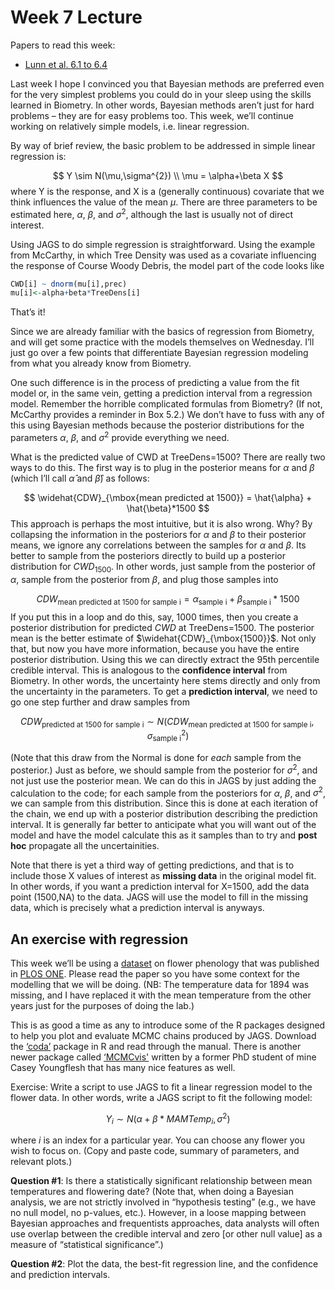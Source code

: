 Week 7 Lecture
========================================================

Papers to read this week:

* [Lunn et al. 6.1 to 6.4](https://github.com/hlynch/Bayesian2020/tree/master/_data/Lunn6_1to6_4.pdf)

Last week I hope I convinced you that Bayesian methods are preferred even for the very simplest problems you could do in your sleep using the skills learned in Biometry. In other words, Bayesian methods aren’t just for hard problems – they are for easy problems too. This week, we’ll continue working on relatively simple models, i.e. linear regression.

By way of brief review, the basic problem to be addressed in simple linear regression is:

$$
Y \sim N(\mu,\sigma^{2}) \\
\mu = \alpha+\beta X
$$
where Y is the response, and X is a (generally continuous) covariate that we think influences the value of the mean $\mu$. There are three parameters to be estimated here, $\alpha$, $\beta$, and $\sigma^{2}$, although the last is usually not of direct interest.

Using JAGS to do simple regression is straightforward. Using the example from McCarthy, in which Tree Density was used as a covariate influencing the response of Course Woody Debris, the model part of the code looks like


```r
CWD[i] ~ dnorm(mu[i],prec)
mu[i]<-alpha+beta*TreeDens[i]
```

That’s it! 

Since we are already familiar with the basics of regression from Biometry, and will get some practice with the models themselves on Wednesday. I’ll just go over a few points that differentiate Bayesian regression modeling from what you already know from Biometry.

One such difference is in the process of predicting a value from the fit model or, in the same vein, getting a prediction interval from a regression model. Remember the horrible complicated formulas from Biometry? (If not, McCarthy provides a reminder in Box 5.2.) We don’t have to fuss with any of this using Bayesian methods because the posterior distributions for the parameters $\alpha$, $\beta$, and $\sigma^{2}$ provide everything we need.

What is the predicted value of CWD at TreeDens=1500? There are really two ways to do this. The first way is to plug in the posterior means for $\alpha$ and $\beta$ (which I’ll call $\hat{\alpha}$ and $\hat{\beta}$) as follows:

$$
\widehat{CDW}_{\mbox{mean predicted at 1500}} = \hat{\alpha} + \hat{\beta}*1500
$$
This approach is perhaps the most intuitive, but it is also wrong. Why? By collapsing the information in the posteriors for $\alpha$ and $\beta$ to their posterior means, we ignore any correlations between the samples for $\alpha$ and $\beta$. Its better to sample from the posteriors directly to build up a posterior distribution for $CWD_{1500}$. In other words, just sample from the posterior of $\alpha$, sample from the posterior from $\beta$, and plug those samples into

$$
CDW_{\mbox{mean predicted at 1500 for sample i}} = \alpha_{\mbox{sample i}} + \beta_{\mbox{sample i}}*1500
$$
If you put this in a loop and do this, say, 1000 times, then you create a posterior distribution for predicted $CWD$ at TreeDens=1500. The posterior mean is the better estimate of $\widehat{CDW}_{\mbox{1500}}$. Not only that, but now you have more information, because you have the entire posterior distribution. Using this we can directly extract the 95th percentile credible interval. This is analogous to the **confidence interval** from Biometry. In other words, the uncertainty here stems directly and only from the uncertainty in the parameters. To get a **prediction interval**, we need to go one step further and draw samples from

$$
CDW_{\mbox{predicted at 1500 for sample i}} \sim N(CDW_{\mbox{mean predicted at 1500 for sample i}},\sigma^{2}_{\mbox{sample i}})
$$

(Note that this draw from the Normal is done for *each* sample from the posterior.) Just as before, we should sample from the posterior for $\sigma^{2}$, and not just use the posterior mean. We can do this in JAGS by just adding the calculation to the code; for each sample from the posteriors for $\alpha$, $\beta$, and $\sigma^{2}$, we can sample from this distribution. Since this is done at each iteration of the chain, we end up with a posterior distribution describing the prediction interval. It is generally far better to anticipate what you will want out of the model and have the model calculate this as it samples than to try and **post hoc** propagate all the uncertainities.

Note that there is yet a third way of getting predictions, and that is to include those X values of interest as **missing data** in the original model fit. In other words, if you want a prediction interval for X=1500, add the data point (1500,NA) to the data. JAGS will use the model to fill in the missing data, which is precisely what a prediction interval is anyways.

An exercise with regression
-----------

This week we’ll be using a [dataset](https://github.com/hlynch/Bayesian2020/tree/master/_data/PLOSdataConcord.csv) on flower phenology that was published in [PLOS ONE](https://github.com/hlynch/Bayesian2020/tree/master/_data/EllwoodEtAl2013.pdf). Please read the paper so you have some context for the modelling that we will be doing. (NB: The temperature data for 1894 was missing, and I have replaced it with the mean temperature from the other years just for the purposes of doing the lab.)

This is as good a time as any to introduce some of the R packages designed to help you plot and evaluate MCMC chains produced by JAGS.  Download the [‘coda’](https://cran.r-project.org/web/packages/coda/index.html) package in R and read through the manual. There is another newer package called [‘MCMCvis'](https://cran.r-project.org/web/packages/MCMCvis/index.html) written by a former PhD student of mine Casey Youngflesh that has many nice features as well.

Exercise: Write a script to use JAGS to fit a linear regression model to the flower data. In other words, write a JAGS script to fit the following model:

$$
Y_{i} \sim N(\alpha + \beta*MAMTemp_{i},\sigma^{2})
$$

where $i$ is an index for a particular year. You can choose any flower you wish to focus on. (Copy and paste code, summary of parameters, and relevant plots.) 

**Question #1**: Is there a statistically significant relationship between mean temperatures and flowering date? (Note that, when doing a Bayesian analysis, we are not strictly involved in “hypothesis testing” (e.g., we have no null model, no p-values, etc.). However, in a loose mapping between Bayesian approaches and frequentists approaches, data analysts will often use overlap between the credible interval and zero [or other null value] as a measure of “statistical significance”.)

**Question #2**: Plot the data, the best-fit regression line, and the confidence and prediction intervals.

